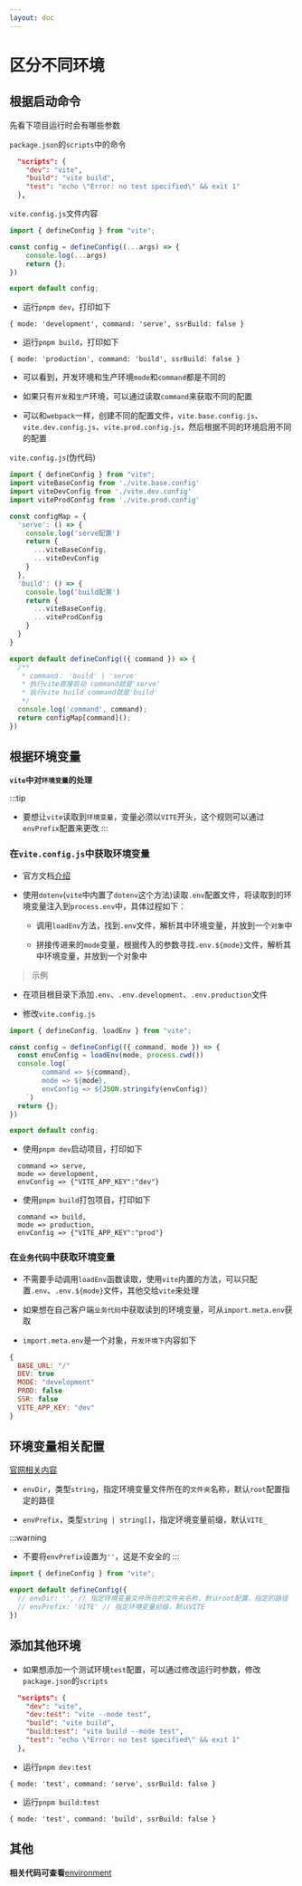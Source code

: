 ```yaml
---
layout: doc
---
```


# 区分不同环境

## 根据启动命令

先看下项目运行时会有哪些参数

`package.json`的`scripts`中的命令

```json
  "scripts": {
    "dev": "vite",
    "build": "vite build",
    "test": "echo \"Error: no test specified\" && exit 1"
  },
```

`vite.config.js`文件内容

```javascript
import { defineConfig } from "vite";

const config = defineConfig((...args) => {
    console.log(...args)
    return {};
})

export default config;
```

- 运行`pnpm dev`，打印如下

```shell
{ mode: 'development', command: 'serve', ssrBuild: false }
```
- 运行`pnpm build`，打印如下

```shell
{ mode: 'production', command: 'build', ssrBuild: false }
```

- 可以看到，开发环境和生产环境`mode`和`command`都是不同的

- 如果只有`开发`和`生产`环境，可以通过读取`command`来获取不同的配置

- 可以和`webpack`一样，创建不同的配置文件，`vite.base.config.js`、`vite.dev.config.js`、`vite.prod.config.js`，然后根据不同的环境启用不同的配置

`vite.config.js`(伪代码)

```javascript
import { defineConfig } from "vite";
import viteBaseConfig from './vite.base.config'
import viteDevConfig from './vite.dev.config'
import viteProdConfig from './vite.prod.config'

const configMap = {
  'serve': () => {
    console.log('serve配置')
    return {
      ...viteBaseConfig,
      ...viteDevConfig
    }
  },
  'build': () => {
    console.log('build配置')
    return {
      ...viteBaseConfig,
      ...viteProdConfig
    }
  }
}

export default defineConfig(({ command }) => {
  /**
   * command： 'build' | 'serve'
   * 执行vite直接启动 command就是'serve'
   * 执行vite build command就是'build'
   */
  console.log('command', command);
  return configMap[command]();
})
```

## 根据环境变量

**`vite`中对`环境变量`的处理**

:::tip
- 要想让`vite`读取到`环境变量`，变量必须以`VITE`开头，这个规则可以通过`envPrefix`配置来更改
:::


### 在`vite.config.js`中获取环境变量

- 官方文档[介绍](https://vitejs.dev/config/#using-environment-variables-in-config)

- 使用`dotenv`(`vite`中内置了`dotenv`这个方法)读取`.env`配置文件，将读取到的环境变量注入到`process.env`中，具体过程如下：

    - 调用`loadEnv`方法，找到`.env`文件，解析其中环境变量，并放到一个`对象`中
  
    - 拼接传进来的`mode`变量，根据传入的参数寻找`.env.${mode}`文件，解析其中环境变量，并放到一个对象中

    
> 示例

- 在项目根目录下添加`.env`、`.env.development`、`.env.production`文件

- 修改`vite.config.js`

```javascript
import { defineConfig, loadEnv } from "vite";

const config = defineConfig(({ command, mode }) => {
  const envConfig = loadEnv(mode, process.cwd())
  console.log(`
        command => ${command},
        mode => ${mode},
        envConfig => ${JSON.stringify(envConfig)}
    `)
  return {};
})

export default config;
```

- 使用`pnpm dev`启动项目，打印如下

```shell
  command => serve,
  mode => development,
  envConfig => {"VITE_APP_KEY":"dev"}
```

- 使用`pnpm build`打包项目，打印如下

```shell
  command => build,
  mode => production,
  envConfig => {"VITE_APP_KEY":"prod"}
```

### 在`业务代码`中获取环境变量

- 不需要手动调用`loadEnv`函数读取，使用`vite`内置的方法，可以只配置`.env`、`.env.${mode}`文件，其他交给`vite`来处理

- 如果想在自己客户端`业务代码`中获取读到的环境变量，可从`import.meta.env`获取

- `import.meta.env`是一个对象，`开发环境下`内容如下

```javascript
{
  BASE_URL: "/"
  DEV: true
  MODE: "development"
  PROD: false
  SSR: false
  VITE_APP_KEY: "dev"
}
```

## 环境变量相关配置

[官网相关内容](https://vitejs.dev/config/shared-options.html#envdir)

- `envDir`，类型`string`，指定环境变量文件所在的`文件夹`名称，默认`root`配置指定的路径

- `envPrefix`，类型`string | string[]`，指定环境变量前缀，默认`VITE_`

:::warning
- 不要将`envPrefix`设置为`''`，这是不安全的
:::

```javascript
import { defineConfig } from "vite";

export default defineConfig({
  // envDir: '', // 指定环境变量文件所在的文件夹名称，默认root配置，指定的路径
  // envPrefix: 'VITE' // 指定环境变量前缀，默认VITE
})
```

## 添加其他环境

- 如果想添加一个测试环境`test`配置，可以通过修改运行时参数，修改`package.json`的`scripts`

```json
  "scripts": {
    "dev": "vite",
    "dev:test": "vite --mode test",
    "build": "vite build",
    "build:test": "vite build --mode test",
    "test": "echo \"Error: no test specified\" && exit 1"
  },
```

- 运行`pnpm dev:test`

```shell
{ mode: 'test', command: 'serve', ssrBuild: false }
```

- 运行`pnpm build:test`

```shell
{ mode: 'test', command: 'build', ssrBuild: false }
```

## 其他

**相关代码可查看**[environment](https://github.com/mx52jing/vite-related/tree/main/environment)